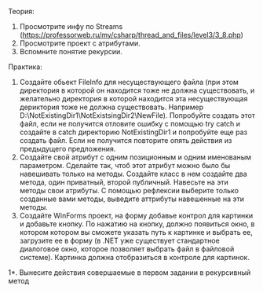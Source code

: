 Теория:
1. Просмотрите инфу по Streams (https://professorweb.ru/my/csharp/thread_and_files/level3/3_8.php)
2. Просмотрите проект с атрибутами.
2. Вспомните понятие рекурсии.

Практика:
1. Создайте обьект FileInfo для несуществующего файла (при этом директория в которой он находится тоже не должна существовать, и желательно директория в которой находится эта несуществующая дериктория тоже не должна существовать. Например D:\NotExistingDir1\NotExistsingDir2\NewFile). Попробуйте создать этот файл, если не получится отловите ошибку с помощью try catch и создайте в catch директорию NotExistingDir1 и попробуйте еще раз создать файл. Если не получится повторите опять действия из предыдущего предложения.
2. Создайте свой атрибут с одним позиционным и одним именованым параметром. Сделайте так, чтоб этот атрибут можно было бы навешивать только на методы. Создайте класс в нем создайте два метода, один приватный, второй публичный. Навесьте на эти методы свои атрибуты. С помощью рефлексии выберите только созданные вами методы, выведите аттрибуты навешенные на эти методы.
3. Создайте WinForms проект, на форму добавье контрол для картинки и добавьте кнопку. По нажатию на кнопку, должно появиться окно, в котором котором вы сможете указать путь к картинке и выбрать ее, загрузите ее в форму (в .NET уже существует стандартное диалоговое окно, которое позволяет выбрать файл в файловой системе). Картинка должна отобразиться в контроле для картинок. 

1*. Вынесите действия совершаемые в первом задании в рекурсивный метод